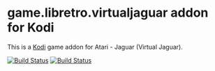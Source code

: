 # game.libretro.virtualjaguar addon for Kodi

This is a [Kodi](http://kodi.tv) game addon for Atari - Jaguar (Virtual Jaguar).

[![Build Status](https://travis-ci.org/kodi-game/game.libretro.virtualjaguar.svg?branch=master)](https://travis-ci.org/kodi-game/game.libretro.virtualjaguar)
[![Build Status](https://ci.appveyor.com/api/projects/status/github/kodi-game/game.libretro.virtualjaguar?svg=true)](https://ci.appveyor.com/project/kodi-game/game-libretro-virtualjaguar)
